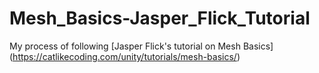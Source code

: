 # Mesh_Basics-Jasper_Flick_Tutorial
My process of following [Jasper Flick's tutorial on Mesh Basics] (https://catlikecoding.com/unity/tutorials/mesh-basics/)
